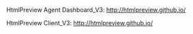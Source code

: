 HtmlPreview Agent Dashboard_V3:
http://htmlpreview.github.io/

HtmlPreview Client_V3:
http://htmlpreview.github.io/